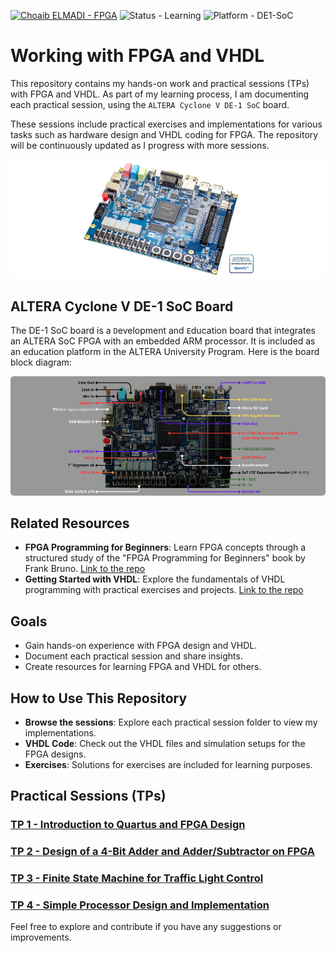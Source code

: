 [![Choaib ELMADI - FPGA](https://img.shields.io/badge/Choaib_ELMADI-FPGA-8800dd)](https://elmadichoaib.vercel.app) ![Status - Learning](https://img.shields.io/badge/Status-Learning-2bd729) ![Platform - DE1-SoC](https://img.shields.io/badge/Platform-DE1--SoC-f7d620)

# Working with FPGA and VHDL

This repository contains my hands-on work and practical sessions (TPs) with FPGA and VHDL. As part of my learning process, I am documenting each practical session, using the `ALTERA Cyclone V DE-1 SoC` board.

These sessions include practical exercises and implementations for various tasks such as hardware design and VHDL coding for FPGA. The repository will be continuously updated as I progress with more sessions.

<div align="center">

![ALTERA Cyclone V DE-1 SoC Board](./Images/altera-cyclone-v-de-1-soc-board.png)

</div>

## ALTERA Cyclone V DE-1 SoC Board

The DE-1 SoC board is a `D`evelopment and `E`ducation board that integrates an ALTERA SoC FPGA with an embedded ARM processor. It is included as an education platform in the ALTERA University Program. Here is the board block diagram:

<div align="center">

![ALTERA Cyclone V DE-1 SoC Board](./Images/de1-soc-diagram.png)

</div>

## Related Resources

- **FPGA Programming for Beginners**: Learn FPGA concepts through a structured study of the "FPGA Programming for Beginners" book by Frank Bruno. [Link to the repo](https://github.com/Choaib-ELMADI/fpga-programming-for-beginners)
- **Getting Started with VHDL**: Explore the fundamentals of VHDL programming with practical exercises and projects. [Link to the repo](https://github.com/Choaib-ELMADI/getting-started-with-vhdl)

## Goals

- Gain hands-on experience with FPGA design and VHDL.
- Document each practical session and share insights.
- Create resources for learning FPGA and VHDL for others.

## How to Use This Repository

- **Browse the sessions**: Explore each practical session folder to view my implementations.
- **VHDL Code**: Check out the VHDL files and simulation setups for the FPGA designs.
- **Exercises**: Solutions for exercises are included for learning purposes.

## Practical Sessions (TPs)

### [TP 1 - Introduction to Quartus and FPGA Design](./TP1/)

### [TP 2 - Design of a 4-Bit Adder and Adder/Subtractor on FPGA](./TP2/)

### [TP 3 - Finite State Machine for Traffic Light Control](./TP3/)

### [TP 4 - Simple Processor Design and Implementation](./TP4/)

Feel free to explore and contribute if you have any suggestions or improvements.
